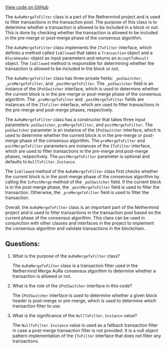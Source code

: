 [View code on GitHub](https://github.com/nethermindeth/nethermind/Nethermind.Merge.AuRa/AuRaMergeTxFilter.cs)

The `AuRaMergeTxFilter` class is a part of the Nethermind project and is used to filter transactions in the transaction pool. The purpose of this class is to determine whether a transaction is allowed to be included in a block or not. This is done by checking whether the transaction is allowed to be included in the pre-merge or post-merge phase of the consensus algorithm.

The `AuRaMergeTxFilter` class implements the `ITxFilter` interface, which defines a method called `IsAllowed` that takes a `Transaction` object and a `BlockHeader` object as input parameters and returns an `AcceptTxResult` object. The `IsAllowed` method is responsible for determining whether the transaction is allowed to be included in the block or not.

The `AuRaMergeTxFilter` class has three private fields: `_poSSwitcher`, `_preMergeTxFilter`, and `_postMergeTxFilter`. The `_poSSwitcher` field is an instance of the `IPoSSwitcher` interface, which is used to determine whether the current block is in the pre-merge or post-merge phase of the consensus algorithm. The `_preMergeTxFilter` and `_postMergeTxFilter` fields are instances of the `ITxFilter` interface, which are used to filter transactions in the pre-merge and post-merge phases, respectively.

The `AuRaMergeTxFilter` class has a constructor that takes three input parameters: `poSSwitcher`, `preMergeTxFilter`, and `postMergeTxFilter`. The `poSSwitcher` parameter is an instance of the `IPoSSwitcher` interface, which is used to determine whether the current block is in the pre-merge or post-merge phase of the consensus algorithm. The `preMergeTxFilter` and `postMergeTxFilter` parameters are instances of the `ITxFilter` interface, which are used to filter transactions in the pre-merge and post-merge phases, respectively. The `postMergeTxFilter` parameter is optional and defaults to `NullTxFilter.Instance`.

The `IsAllowed` method of the `AuRaMergeTxFilter` class first checks whether the current block is in the post-merge phase of the consensus algorithm by calling the `IsPostMerge` method of the `_poSSwitcher` field. If the current block is in the post-merge phase, the `_postMergeTxFilter` field is used to filter the transaction. Otherwise, the `_preMergeTxFilter` field is used to filter the transaction.

Overall, the `AuRaMergeTxFilter` class is an important part of the Nethermind project and is used to filter transactions in the transaction pool based on the current phase of the consensus algorithm. This class can be used in conjunction with other classes and interfaces in the project to implement the consensus algorithm and validate transactions in the blockchain.
## Questions: 
 1. What is the purpose of the `AuRaMergeTxFilter` class?
    
    The `AuRaMergeTxFilter` class is a transaction filter used in the Nethermind Merge AuRa consensus algorithm to determine whether a transaction is allowed or not.

2. What is the role of the `IPoSSwitcher` interface in this code?
    
    The `IPoSSwitcher` interface is used to determine whether a given block header is post-merge or pre-merge, which is used to determine which transaction filter to use.

3. What is the significance of the `NullTxFilter.Instance` value?
    
    The `NullTxFilter.Instance` value is used as a fallback transaction filter in case a post-merge transaction filter is not provided. It is a null object pattern implementation of the `ITxFilter` interface that does not filter any transactions.